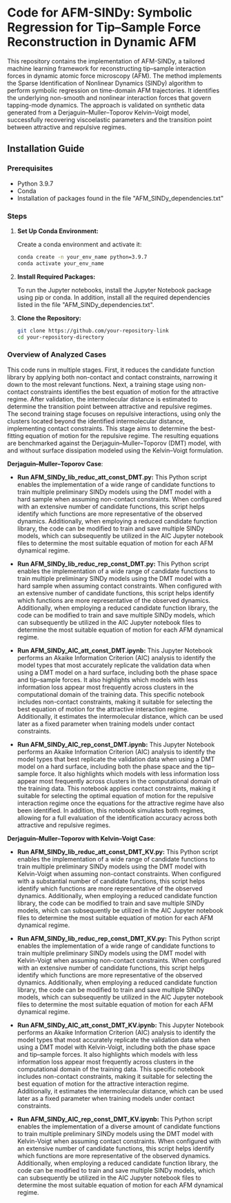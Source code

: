 # Code for AFM-SINDy: Symbolic Regression for Tip–Sample Force Reconstruction in Dynamic AFM 

This repository contains the implementation of AFM-SINDy, a tailored machine learning framework for reconstructing tip–sample interaction forces in dynamic atomic force microscopy (AFM).
The method implements the Sparse Identification of Nonlinear Dynamics (SINDy) algorithm to perform symbolic regression on time-domain AFM trajectories. It identifies the underlying non-smooth 
and nonlinear interaction forces that govern tapping-mode dynamics. The approach is validated on synthetic data generated from a Derjaguin–Muller–Toporov Kelvin–Voigt model, successfully recovering 
viscoelastic parameters and the transition point between attractive and repulsive regimes.   

## Installation Guide

### Prerequisites

- Python 3.9.7
- Conda
- Installation of packages found in the file "AFM_SINDy_dependencies.txt"

### Steps

1. **Set Up Conda Environment:**

   Create a conda environment and activate it:

   ```bash
   conda create -n your_env_name python=3.9.7
   conda activate your_env_name
   ```

2. **Install Required Packages:**

   To run the Jupyter notebooks, install the Jupyter Notebook package using pip or conda. In addition, install all the required dependencies listed in the file "AFM_SINDy_dependencies.txt".
  

3. **Clone the Repository:**

   ```bash
   git clone https://github.com/your-repository-link
   cd your-repository-directory


### Overview of Analyzed Cases

This code runs in multiple stages. First, it reduces the candidate function library by applying both non-contact and contact constraints, narrowing it down to the most relevant 
functions. Next, a training stage using non-contact constraints identifies the best equation of motion for the attractive regime. After validation, the intermolecular distance 
is estimated to determine the transition point between attractive and repulsive regimes. The second training stage focuses on repulsive interactions, using only the clusters 
located beyond the identified intermolecular distance, implementing contact constraints. This stage aims to determine the best-fitting equation of motion for the repulsive regime. 
The resulting equations are benchmarked against the Derjaguin–Muller–Toporov (DMT) model, with and without surface dissipation modeled using the Kelvin–Voigt formulation.

**Derjaguin–Muller–Toporov Case**:

- **Run AFM_SINDy_lib_reduc_att_const_DMT.py:** This Python script enables the implementation of a wide range of candidate functions to train multiple preliminary SINDy
  models using the DMT model with a hard sample when assuming non-contact constraints. When configured with an extensive number of candidate functions, this script helps identify which functions are more representative
  of the observed dynamics. Additionally, when employing a reduced candidate function library, the code can be modified to train and save multiple SINDy models, which can subsequently
  be utilized in the AIC Jupyter notebook files to determine the most suitable equation of motion for each AFM dynamical regime.  

- **Run AFM_SINDy_lib_reduc_rep_const_DMT.py:** This Python script enables the implementation of a wide range of candidate functions to train multiple preliminary SINDy
  models using the DMT model with a hard sample when assuming contact constraints. When configured with an extensive number of candidate functions, this script helps identify which functions are more representative
  of the observed dynamics. Additionally, when employing a reduced candidate function library, the code can be modified to train and save multiple SINDy models, which can subsequently
  be utilized in the AIC Jupyter notebook files to determine the most suitable equation of motion for each AFM dynamical regime.

- **Run AFM_SINDy_AIC_att_const_DMT.ipynb:** This Jupyter Notebook performs an Akaike Information Criterion (AIC) analysis to identify the model types that most accurately
  replicate the validation data when using a DMT model on a hard surface, including both the phase space and tip–sample forces. It also highlights which models with less
  information loss appear most frequently across clusters in the computational domain of the training data. This specific notebook includes non-contact constraints, making
  it suitable for selecting the best equation of motion for the attractive interaction regime. Additionally, it estimates the intermolecular distance, which can be used later
  as a fixed parameter when training models under contact constraints.

- **Run AFM_SINDy_AIC_rep_const_DMT.ipynb:** This Jupyter Notebook performs an Akaike Information Criterion (AIC) analysis to identify the model types that best replicate
  the validation data when using a DMT model on a hard surface, including both the phase space and the tip–sample force. It also highlights which models with less information
  loss appear most frequently across clusters in the computational domain of the training data. This notebook applies contact constraints, making it suitable for selecting the
  optimal equation of motion for the repulsive interaction regime once the equations for the attractive regime have also been identified. In addition, this notebook simulates
  both regimes, allowing for a full evaluation of the identification accuracy across both attractive and repulsive regimes.


**Derjaguin–Muller–Toporov with Kelvin–Voigt Case**:

- **Run AFM_SINDy_lib_reduc_att_const_DMT_KV.py:** This Python script enables the implementation of a wide range of candidate functions to train multiple preliminary SINDy
  models using the DMT model with Kelvin-Voigt when assuming non-contact constraints. When configured with a substantial number of candidate functions, this script helps identify which functions are more representative
  of the observed dynamics. Additionally, when employing a reduced candidate function library, the code can be modified to train and save multiple SINDy models, which can subsequently
  be utilized in the AIC Jupyter notebook files to determine the most suitable equation of motion for each AFM dynamical regime.

- **Run AFM_SINDy_lib_reduc_rep_const_DMT_KV.py:** This Python script enables the implementation of a wide range of candidate functions to train multiple preliminary SINDy
  models using the DMT model with Kelvin-Voigt when assuming non-contact constraints. When configured with an extensive number of candidate functions, this script helps identify which functions are more representative
  of the observed dynamics. Additionally, when employing a reduced candidate function library, the code can be modified to train and save multiple SINDy models, which can subsequently
  be utilized in the AIC Jupyter notebook files to determine the most suitable equation of motion for each AFM dynamical regime.

- **Run AFM_SINDy_AIC_att_const_DMT_KV.ipynb:** This Jupyter Notebook performs an Akaike Information Criterion (AIC) analysis to identify the model types that most accurately
  replicate the validation data when using a DMT model with Kelvin-Voigt, including both the phase space and tip–sample forces. It also highlights which models with less
  information loss appear most frequently across clusters in the computational domain of the training data. This specific notebook includes non-contact constraints, making
  it suitable for selecting the best equation of motion for the attractive interaction regime. Additionally, it estimates the intermolecular distance, which can be used later
  as a fixed parameter when training models under contact constraints.

- **Run AFM_SINDy_AIC_rep_const_DMT_KV.ipynb:** This Python script enables the implementation of a diverse amount of candidate functions to train multiple preliminary SINDy
  models using the DMT model with Kelvin-Voigt when assuming contact constraints. When configured with an extensive number of candidate functions, this script helps identify which functions are more representative
  of the observed dynamics. Additionally, when employing a reduced candidate function library, the code can be modified to train and save multiple SINDy models, which can subsequently
  be utilized in the AIC Jupyter notebook files to determine the most suitable equation of motion for each AFM dynamical regime.
